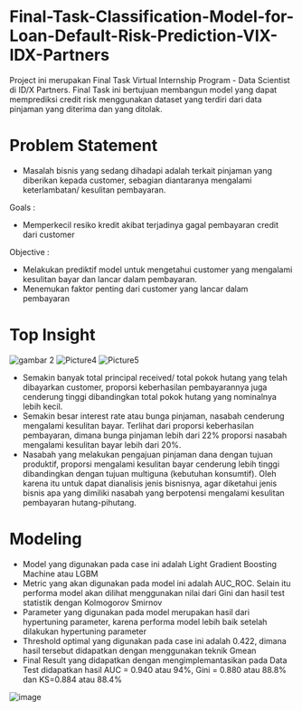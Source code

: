 # Final-Task-Classification-Model-for-Loan-Default-Risk-Prediction-VIX-IDX-Partners

Project ini merupakan Final Task Virtual Internship Program - Data Scientist di ID/X Partners.
Final Task ini bertujuan membangun model yang dapat memprediksi credit risk menggunakan dataset yang terdiri dari data pinjaman yang diterima dan yang ditolak.

# Problem Statement

- Masalah bisnis yang sedang dihadapi adalah terkait pinjaman yang diberikan kepada customer, sebagian diantaranya mengalami keterlambatan/ kesulitan pembayaran. 

Goals : 
- Memperkecil resiko kredit akibat terjadinya gagal pembayaran credit dari customer

Objective :
- Melakukan prediktif model untuk mengetahui customer yang mengalami kesulitan bayar dan lancar dalam pembayaran.
- Menemukan faktor penting dari customer yang lancar dalam pembayaran


# Top Insight 
![gambar 2](https://user-images.githubusercontent.com/114457985/215334774-56b0e362-c6cf-4fbe-822c-337ddd165433.png)
![Picture4](https://user-images.githubusercontent.com/114457985/215334778-527236cf-4d8e-4994-b035-8a5435a56f47.png)
![Picture5](https://user-images.githubusercontent.com/114457985/215334785-22f6bece-ad1b-43d6-9a56-f1904f975f12.png)


- Semakin banyak total principal received/ total pokok hutang yang telah dibayarkan customer, proporsi keberhasilan pembayarannya juga cenderung tinggi dibandingkan total pokok hutang yang nominalnya lebih kecil. 
- Semakin besar interest rate atau bunga pinjaman, nasabah cenderung mengalami kesulitan bayar. Terlihat dari proporsi keberhasilan pembayaran, dimana bunga pinjaman lebih dari 22% proporsi nasabah mengalami kesulitan bayar lebih dari 20%.
- Nasabah yang melakukan pengajuan pinjaman dana dengan tujuan produktif, proporsi mengalami kesulitan bayar cenderung lebih tinggi dibandingkan dengan tujuan multiguna (kebutuhan konsumtif). Oleh karena itu untuk dapat dianalisis jenis bisnisnya, agar diketahui jenis bisnis apa yang dimiliki nasabah yang berpotensi mengalami kesulitan pembayaran hutang-pihutang.


# Modeling
- Model yang digunakan pada case ini adalah Light Gradient Boosting Machine atau LGBM
- Metric yang akan digunakan pada model ini adalah AUC_ROC. Selain itu performa model akan dilihat menggunakan nilai dari Gini dan hasil test statistik dengan Kolmogorov Smirnov
- Parameter yang digunakan pada model merupakan hasil dari hypertuning parameter, karena performa model lebih baik setelah dilakukan hypertuning parameter
- Threshold optimal yang digunakan pada case ini adalah 0.422, dimana hasil tersebut didapatkan dengan menggunakan teknik Gmean
- Final Result yang didapatkan dengan mengimplemantasikan pada Data Test didapatkan hasil 
AUC = 0.940 atau 94%, Gini = 0.880 atau 88.8% dan KS=0.884 atau 88.4%

![image](https://user-images.githubusercontent.com/114457985/215334284-0bb1e2e4-8d1b-4a58-a060-8e9e3d899f00.png)
